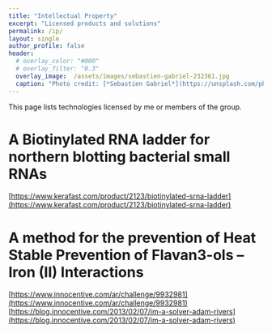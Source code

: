 ```yaml
---
title: "Intellectual Property"
excerpt: "Licensed products and solutions"
permalink: /ip/
layout: single
author_profile: false
header:
  # overlay_color: "#000"
  # overlay_filter: "0.3"
  overlay_image:  /assets/images/sebastien-gabriel-232361.jpg
  caption: "Photo credit: [*Sebastien Gabriel*](https://unsplash.com/photos/5rAcUaCtMzk)"
---
```


This page lists technologies licensed by me or members of the group.


# A Biotinylated RNA ladder for northern blotting bacterial small RNAs
[https://www.kerafast.com/product/2123/biotinylated-srna-ladder](https://www.kerafast.com/product/2123/biotinylated-srna-ladder)

# A method for the prevention of Heat Stable Prevention of Flavan3-ols – Iron (II) Interactions
[https://www.innocentive.com/ar/challenge/9932981](https://www.innocentive.com/ar/challenge/9932981)
[https://blog.innocentive.com/2013/02/07/im-a-solver-adam-rivers](https://blog.innocentive.com/2013/02/07/im-a-solver-adam-rivers)
